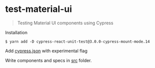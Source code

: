 # test-material-ui
> Testing Material UI components using Cypress

Installation

```shell
$ yarn add -D cypress-react-unit-test@3.0.0-cypress-mount-mode.14
```

Add [cypress.json](cypress.json) with experimental flag

Write components and specs in [src](src) folder.
